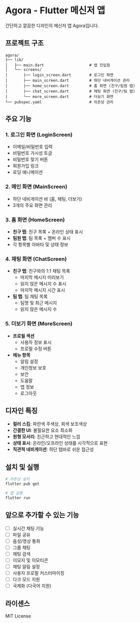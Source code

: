 # Agora - Flutter 메신저 앱

간단하고 깔끔한 디자인의 메신저 앱 Agora입니다.

## 프로젝트 구조

```
agora/
├── lib/
│   ├── main.dart                    # 앱 진입점
│   └── screens/
│       ├── login_screen.dart        # 로그인 화면
│       ├── main_screen.dart         # 하단 네비게이션 관리
│       ├── home_screen.dart         # 홈 화면 (친구/팀원 탭)
│       ├── chat_screen.dart         # 채팅 화면 (친구/팀 탭)
│       └── more_screen.dart         # 더보기 화면
└── pubspec.yaml                     # 의존성 관리
```

## 주요 기능

### 1. 로그인 화면 (LoginScreen)
- 이메일/비밀번호 입력
- 비밀번호 가시성 토글
- 비밀번호 찾기 버튼
- 회원가입 링크
- 로딩 애니메이션

### 2. 메인 화면 (MainScreen)
- 하단 네비게이션 바 (홈, 채팅, 더보기)
- 3개의 주요 화면 관리

### 3. 홈 화면 (HomeScreen)
- **친구 탭**: 친구 목록 + 온라인 상태 표시
- **팀원 탭**: 팀 목록 + 멤버 수 표시
- 각 항목별 아바타 및 상태 정보

### 4. 채팅 화면 (ChatScreen)
- **친구 탭**: 친구와의 1:1 채팅 목록
  - 마지막 메시지 미리보기
  - 읽지 않은 메시지 수 표시
  - 마지막 메시지 시간 표시
- **팀 탭**: 팀 채팅 목록
  - 팀명 및 최근 메시지
  - 읽지 않은 메시지 수

### 5. 더보기 화면 (MoreScreen)
- **프로필 섹션**
  - 사용자 정보 표시
  - 프로필 수정 버튼
- **메뉴 항목**
  - 알림 설정
  - 개인정보 보호
  - 보안
  - 도움말
  - 앱 정보
  - 로그아웃

## 디자인 특징

- **컬러 스킴**: 파란색 주색상, 회색 보조색상
- **간결한 UI**: 불필요한 요소 최소화
- **원형 모서리**: 친근하고 현대적인 느낌
- **상태 표시**: 온라인/오프라인 상태를 시각적으로 표현
- **직관적 네비게이션**: 하단 탭바로 쉬운 접근성

## 설치 및 실행

```bash
# 의존성 설치
flutter pub get

# 앱 실행
flutter run
```

## 앞으로 추가할 수 있는 기능

- [ ] 실시간 채팅 기능
- [ ] 파일 공유
- [ ] 음성/영상 통화
- [ ] 그룹 채팅
- [ ] 채팅 검색
- [ ] 이모지 및 이모티콘
- [ ] 채팅 알림 설정
- [ ] 사용자 프로필 커스터마이징
- [ ] 다크 모드 지원
- [ ] 국제화 (다국어 지원)

## 라이센스

MIT License
